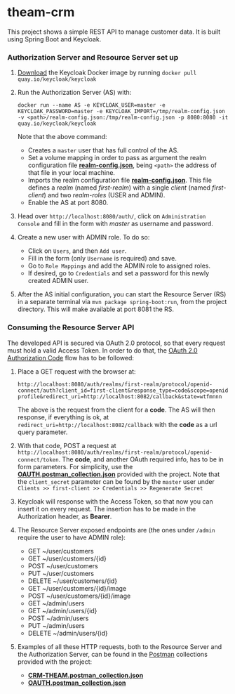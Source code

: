 # theam-crm

This project shows a simple REST API to manage customer data. It is built using Spring Boot and Keycloak.

### Authorization Server and Resource Server set up

 1. [Download](https://quay.io/repository/keycloak/keycloak) the Keycloak Docker image by running `docker pull quay.io/keycloak/keycloak`
 
 2. Run the Authorization Server (AS) with:
 
    `docker run --name AS -e KEYCLOAK_USER=master -e KEYCLOAK_PASSWORD=master -e KEYCLOAK_IMPORT=/tmp/realm-config.json -v <path>/realm-config.json:/tmp/realm-config.json -p 8080:8080 -it quay.io/keycloak/keycloak `
    
    Note that the above command:
    
    - Creates a `master` user that has full control of the AS.
    - Set a volume mapping in order to pass as argument the realm configuration file [__realm-config.json__](https://github.com/misrraimsp/theam-crm/blob/master/realm-config.json), being `<path>` the address of that file in your local machine.
    - Imports the realm configuration file [__realm-config.json__](https://github.com/misrraimsp/theam-crm/blob/master/realm-config.json). This file defines a _realm_ (named _first-realm_) with a single _client_ (named _first-client_) and two _realm-roles_ (USER and ADMIN).
    - Enable the AS at port 8080.

 3. Head over `http://localhost:8080/auth/`, click on `Administration Console` and fill in the form with _master_ as username and password.
 
 4. Create a new user with ADMIN role. To do so:
    - Click on `Users`, and then `Add user`.
    - Fill in the form (only `Username` is required) and save.
    - Go to `Role Mappings` and add the ADMIN role to assigned roles.
    - If desired, go to `Credentials` and set a password for this newly created ADMIN user.
 
 5. After the AS initial configuration, you can start the Resource Server (RS) in a separate terminal via `mvn package spring-boot:run`, from the project directory. This will make available at port 8081 the RS.

### Consuming the Resource Server API

The developed API is secured via OAuth 2.0 protocol, so that every request must hold a valid Access Token. In order to do that, the [OAuth 2.0 Authorization Code](https://oauth.net/2/grant-types/authorization-code/) flow has to be followed:

 1. Place a GET request with the browser at:
 
    ```http://localhost:8080/auth/realms/first-realm/protocol/openid-connect/auth?client_id=first-client&response_type=code&scope=openid profile&redirect_uri=http://localhost:8082/callback&state=wtfmnnn```
    
    The above is the request from the client for a __code__. The AS will then response, if everything is ok, at `redirect_uri=http://localhost:8082/callback` with the __code__ as a url query parameter.
 
 2. With that code, POST a request at `http://localhost:8080/auth/realms/first-realm/protocol/openid-connect/token`. The __code__, and another OAuth required info, has to be in form parameters. For simplicity, use the [__OAUTH.postman_collection.json__](https://github.com/misrraimsp/theam-crm/blob/master/postman/OAUTH.postman_collection.json) provided with the project. Note that the `client_secret` parameter can be found by the `master` user under `Clients >> first-client >> Credentials >> Regenerate Secret`
 3. Keycloak will response with the Access Token, so that now you can insert it on every request. The insertion has to be made in the Authorization header, as __Bearer__.
 4. The Resource Server exposed endpoints are (the ones under `/admin` require the user to have ADMIN role):
 
    - GET ~/user/customers
    - GET ~/user/customers/{id}
    - POST ~/user/customers
    - PUT ~/user/customers
    - DELETE ~/user/customers/{id}
    - GET ~/user/customers/{id}/image
    - POST ~/user/customers/{id}/image
    - GET ~/admin/users
    - GET ~/admin/users/{id}
    - POST ~/admin/users
    - PUT ~/admin/users
    - DELETE ~/admin/users/{id}
    
 5. Examples of all these HTTP requests, both to the Resource Server and the Authorization Server, can be found in the [Postman](https://www.postman.com/) collections provided with the project:
    
    - [__CRM-THEAM.postman_collection.json__](https://github.com/misrraimsp/theam-crm/blob/master/postman/CRM-THEAM.postman_collection.json)
    - [__OAUTH.postman_collection.json__](https://github.com/misrraimsp/theam-crm/blob/master/postman/OAUTH.postman_collection.json)
